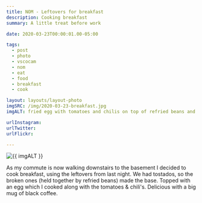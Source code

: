 ```yaml
---
title: NOM - Leftovers for breakfast
description: Cooking breakfast
summary: A little treat before work

date: 2020-03-23T00:00:01.00-05:00

tags:
  - post
  - photo
  - vscocam
  - nom
  - eat
  - food
  - breakfast
  - cook

layout: layouts/layout-photo
imgSRC: /img/2020-03-23-breakfast.jpg
imgALT: fried egg with tomatoes and chilis on top of refried beans and tostados

urlInstagram:
urlTwitter:
urlFlickr:

---
```

<p><img class="u-photo img-polaroid" src="{{ imgSRC }}" alt="{{ imgALT }}"></p>

As my commute is now walking downstairs to the basement I decided to cook breakfast, using the leftovers from last night. We had tostados, so the broken ones (held together by refried beans) made the base. Topped with an egg which I cooked along with the tomatoes &amp; chili's. Delicious with a big mug of black coffee.
